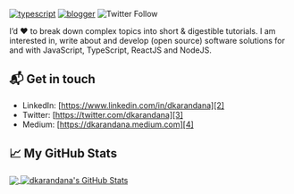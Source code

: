 

[![typescript](https://img.shields.io/badge/TypeScript-Fan-FAC151.svg?logo=typescript&logoWidth=20)][1]
[![blogger](https://img.shields.io/badge/Blogger-Follow%20Me-FAC151.svg?logo=hashnode&logoWidth=20)][4]
![Twitter Follow](https://img.shields.io/twitter/follow/dkarandana?style=social)

I’d ❤️ to break down complex topics into short & digestible tutorials. I am interested in, write about and develop (open source) software solutions for and with JavaScript, TypeScript, ReactJS and NodeJS.

## 📬 Get in touch

- LinkedIn: [https://www.linkedin.com/in/dkarandana][2]
- Twitter: [https://twitter.com/dkarandana][3]
- Medium: [https://dkarandana.medium.com][4]

## &#x1f4c8; My GitHub Stats

<a href="https://github.com/dkarandana/dkarandana">
  <img align="center" src="https://github-readme-stats.vercel.app/api/top-langs/?username=dkarandana&hide=java,apacheconf,html&title_color=ffffff&text_color=c9cacc&icon_color=2bbc8a&bg_color=1d1f21" />
</a>

<a href="https://github.com/dkarandana/dkarandana">
  <img align="center" src="https://github-readme-stats.vercel.app/api?username=dkarandana&show_icons=true&line_height=27&count_private=true&title_color=ffffff&text_color=c9cacc&icon_color=2bbc8a&bg_color=1d1f21" alt="dkarandana's GitHub Stats" />
</a>

[1]: https://github.com/dkarandana
[2]: https://www.linkedin.com/in/dkarandana
[3]: https://twitter.com/dkarandana
[4]: https://dkarandana.medium.com

